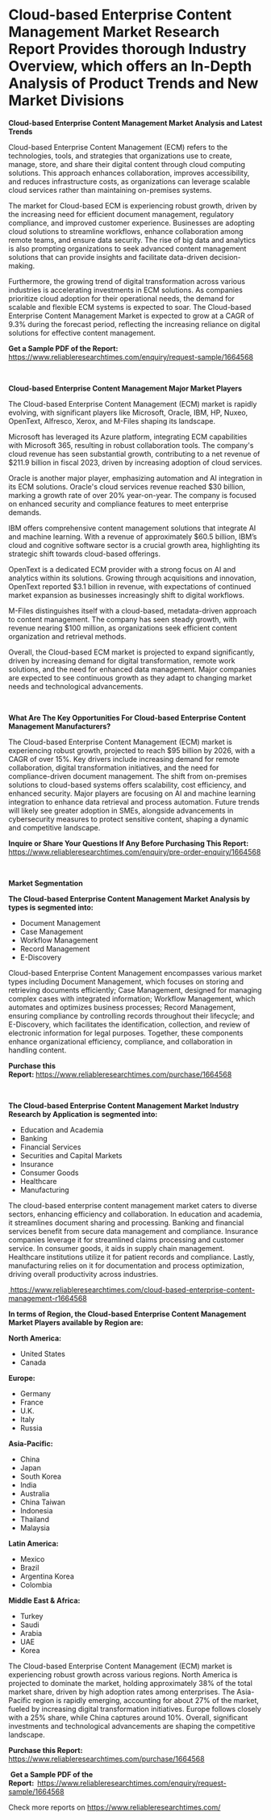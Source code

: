 <p><h1>Cloud-based Enterprise Content Management Market Research Report Provides thorough Industry Overview, which offers an In-Depth Analysis of Product Trends and New Market Divisions</h1></p><p><strong>Cloud-based Enterprise Content Management Market Analysis and Latest Trends</strong></p>
<p><p>Cloud-based Enterprise Content Management (ECM) refers to the technologies, tools, and strategies that organizations use to create, manage, store, and share their digital content through cloud computing solutions. This approach enhances collaboration, improves accessibility, and reduces infrastructure costs, as organizations can leverage scalable cloud services rather than maintaining on-premises systems.</p><p>The market for Cloud-based ECM is experiencing robust growth, driven by the increasing need for efficient document management, regulatory compliance, and improved customer experience. Businesses are adopting cloud solutions to streamline workflows, enhance collaboration among remote teams, and ensure data security. The rise of big data and analytics is also prompting organizations to seek advanced content management solutions that can provide insights and facilitate data-driven decision-making.</p><p>Furthermore, the growing trend of digital transformation across various industries is accelerating investments in ECM solutions. As companies prioritize cloud adoption for their operational needs, the demand for scalable and flexible ECM systems is expected to soar. The Cloud-based Enterprise Content Management Market is expected to grow at a CAGR of 9.3% during the forecast period, reflecting the increasing reliance on digital solutions for effective content management.</p></p>
<p><strong>Get a Sample PDF of the Report:&nbsp;</strong> <a href="https://www.reliableresearchtimes.com/enquiry/request-sample/1664568?utm_campaign=3320&utm_medium=2&utm_source=Github&utm_content=ia&utm_term=23032025&utm_id=cloud-based-enterprise-content-management">https://www.reliableresearchtimes.com/enquiry/request-sample/1664568</a></p>
<p>&nbsp;</p>
<p><strong>Cloud-based Enterprise Content Management Major Market Players</strong></p>
<p><p>The Cloud-based Enterprise Content Management (ECM) market is rapidly evolving, with significant players like Microsoft, Oracle, IBM, HP, Nuxeo, OpenText, Alfresco, Xerox, and M-Files shaping its landscape. </p><p>Microsoft has leveraged its Azure platform, integrating ECM capabilities with Microsoft 365, resulting in robust collaboration tools. The company's cloud revenue has seen substantial growth, contributing to a net revenue of $211.9 billion in fiscal 2023, driven by increasing adoption of cloud services.</p><p>Oracle is another major player, emphasizing automation and AI integration in its ECM solutions. Oracle's cloud services revenue reached $30 billion, marking a growth rate of over 20% year-on-year. The company is focused on enhanced security and compliance features to meet enterprise demands.</p><p>IBM offers comprehensive content management solutions that integrate AI and machine learning. With a revenue of approximately $60.5 billion, IBM’s cloud and cognitive software sector is a crucial growth area, highlighting its strategic shift towards cloud-based offerings.</p><p>OpenText is a dedicated ECM provider with a strong focus on AI and analytics within its solutions. Growing through acquisitions and innovation, OpenText reported $3.1 billion in revenue, with expectations of continued market expansion as businesses increasingly shift to digital workflows.</p><p>M-Files distinguishes itself with a cloud-based, metadata-driven approach to content management. The company has seen steady growth, with revenue nearing $100 million, as organizations seek efficient content organization and retrieval methods.</p><p>Overall, the Cloud-based ECM market is projected to expand significantly, driven by increasing demand for digital transformation, remote work solutions, and the need for enhanced data management. Major companies are expected to see continuous growth as they adapt to changing market needs and technological advancements.</p></p>
<p>&nbsp;</p>
<p><strong>What Are The Key Opportunities For Cloud-based Enterprise Content Management Manufacturers?</strong></p>
<p><p>The Cloud-based Enterprise Content Management (ECM) market is experiencing robust growth, projected to reach $95 billion by 2026, with a CAGR of over 15%. Key drivers include increasing demand for remote collaboration, digital transformation initiatives, and the need for compliance-driven document management. The shift from on-premises solutions to cloud-based systems offers scalability, cost efficiency, and enhanced security. Major players are focusing on AI and machine learning integration to enhance data retrieval and process automation. Future trends will likely see greater adoption in SMEs, alongside advancements in cybersecurity measures to protect sensitive content, shaping a dynamic and competitive landscape.</p></p>
<p><strong>Inquire or Share Your Questions If Any Before Purchasing This Report:</strong> <a href="https://www.reliableresearchtimes.com/enquiry/pre-order-enquiry/1664568?utm_campaign=3320&utm_medium=2&utm_source=Github&utm_content=ia&utm_term=23032025&utm_id=cloud-based-enterprise-content-management">https://www.reliableresearchtimes.com/enquiry/pre-order-enquiry/1664568</a></p>
<p>&nbsp;</p>
<p><strong>Market Segmentation</strong></p>
<p><strong>The Cloud-based Enterprise Content Management Market Analysis by types is segmented into:</strong></p>
<p><ul><li>Document Management</li><li>Case Management</li><li>Workflow Management</li><li>Record Management</li><li>E-Discovery</li></ul></p>
<p><p>Cloud-based Enterprise Content Management encompasses various market types including Document Management, which focuses on storing and retrieving documents efficiently; Case Management, designed for managing complex cases with integrated information; Workflow Management, which automates and optimizes business processes; Record Management, ensuring compliance by controlling records throughout their lifecycle; and E-Discovery, which facilitates the identification, collection, and review of electronic information for legal purposes. Together, these components enhance organizational efficiency, compliance, and collaboration in handling content.</p></p>
<p><strong>Purchase this Report:&nbsp;</strong><a href="https://www.reliableresearchtimes.com/purchase/1664568?utm_campaign=3320&utm_medium=2&utm_source=Github&utm_content=ia&utm_term=23032025&utm_id=cloud-based-enterprise-content-management">https://www.reliableresearchtimes.com/purchase/1664568</a></p>
<p>&nbsp;</p>
<p><strong>The Cloud-based Enterprise Content Management Market Industry Research by Application is segmented into:</strong></p>
<p><ul><li>Education and Academia</li><li>Banking</li><li>Financial Services</li><li>Securities and Capital Markets</li><li>Insurance</li><li>Consumer Goods</li><li>Healthcare</li><li>Manufacturing</li></ul></p>
<p><p>The cloud-based enterprise content management market caters to diverse sectors, enhancing efficiency and collaboration. In education and academia, it streamlines document sharing and processing. Banking and financial services benefit from secure data management and compliance. Insurance companies leverage it for streamlined claims processing and customer service. In consumer goods, it aids in supply chain management. Healthcare institutions utilize it for patient records and compliance. Lastly, manufacturing relies on it for documentation and process optimization, driving overall productivity across industries.</p></p>
<p><a href="https://www.reliableresearchtimes.com/cloud-based-enterprise-content-management-r1664568?utm_campaign=3320&utm_medium=2&utm_source=Github&utm_content=ia&utm_term=23032025&utm_id=cloud-based-enterprise-content-management">&nbsp;https://www.reliableresearchtimes.com/cloud-based-enterprise-content-management-r1664568</a></p>
<p><strong>In terms of Region, the Cloud-based Enterprise Content Management Market Players available by Region are:</strong></p>
<p>
    <p> <strong> North America: </strong>
        <ul>
            <li>United States</li>
            <li>Canada</li>
        </ul>
        </p> 
    <p> <strong> Europe: </strong>
        <ul>
            <li>Germany</li>
            <li>France</li>
            <li>U.K.</li>
            <li>Italy</li>
            <li>Russia</li>
        </ul>
        </p> 
    <p> <strong> Asia-Pacific: </strong>
        <ul>
            <li>China</li>
            <li>Japan</li>
            <li>South Korea</li>
            <li>India</li>
            <li>Australia</li>
            <li>China Taiwan</li>
            <li>Indonesia</li>
            <li>Thailand</li>
            <li>Malaysia</li>
        </ul>
        </p> 
    <p> <strong> Latin America: </strong>
        <ul>
            <li>Mexico</li>
            <li>Brazil</li>
            <li>Argentina Korea</li>
            <li>Colombia</li>
        </ul>
        </p> 
    <p> <strong> Middle East & Africa: </strong>
        <ul>
            <li>Turkey</li>
            <li>Saudi</li>
            <li>Arabia</li>
            <li>UAE</li>
            <li>Korea</li>
        </ul>
    </p>
    </p>
<p><p>The Cloud-based Enterprise Content Management (ECM) market is experiencing robust growth across various regions. North America is projected to dominate the market, holding approximately 38% of the total market share, driven by high adoption rates among enterprises. The Asia-Pacific region is rapidly emerging, accounting for about 27% of the market, fueled by increasing digital transformation initiatives. Europe follows closely with a 25% share, while China captures around 10%. Overall, significant investments and technological advancements are shaping the competitive landscape.</p></p>
<p><strong>Purchase this Report: </strong><a href="https://www.reliableresearchtimes.com/purchase/1664568?utm_campaign=3320&utm_medium=2&utm_source=Github&utm_content=ia&utm_term=23032025&utm_id=cloud-based-enterprise-content-management">https://www.reliableresearchtimes.com/purchase/1664568</a></p>
<p>&nbsp;<strong>Get a Sample PDF of the Report:&nbsp;&nbsp;</strong><a href="https://www.reliableresearchtimes.com/enquiry/request-sample/1664568?utm_campaign=3320&utm_medium=2&utm_source=Github&utm_content=ia&utm_term=23032025&utm_id=cloud-based-enterprise-content-management">https://www.reliableresearchtimes.com/enquiry/request-sample/1664568</a></p>
<p><strong></strong></p>
<p>Check more reports on <a href="https://www.reliableresearchtimes.com/?utm_campaign=3320&utm_medium=2&utm_source=Github&utm_content=ia&utm_term=23032025&utm_id=cloud-based-enterprise-content-management">https://www.reliableresearchtimes.com/</a></p>